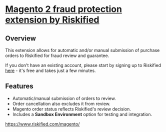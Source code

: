 

# [Magento 2 fraud protection extension by Riskified](https://www.riskified.com/magento/)

## Overview

This extension allows for automatic and/or manual submission of purchase orders to Riskified for fraud review and guarantee.

If you don't have an existing account, please start by signing up to Riskified [here](https://www.riskified.com) - it's free and takes just a few minutes.

## Features

* Automatic/manual submission of orders to review.
* Order cancellation also excludes it from review.
* Magento order status reflects Riskified's review decision.
* Includes a **Sandbox Environment** option for testing and integration.

https://www.riskified.com/magento/


